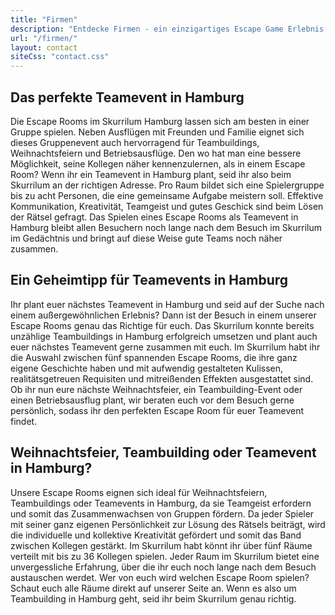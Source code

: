 ```yaml
---
title: "Firmen"
description: "Entdecke Firmen - ein einzigartiges Escape Game Erlebnis in Hamburg St. Pauli. Buche jetzt dein Abenteuer im Skurrilum!"
url: "/firmen/"
layout: contact
siteCss: "contact.css"
---
```

## Das perfekte Teamevent in Hamburg
Die Escape Rooms im Skurrilum Hamburg lassen sich am besten in einer Gruppe spielen. Neben Ausflügen mit Freunden und Familie eignet sich dieses Gruppenevent auch hervorragend für Teambuildings, Weihnachtsfeiern und Betriebsausflüge. Den wo hat man eine bessere Möglichkeit, seine Kollegen näher kennenzulernen, als in einem Escape Room? Wenn ihr ein Teamevent in Hamburg plant, seid ihr also beim Skurrilum an der richtigen Adresse. Pro Raum bildet sich eine Spielergruppe bis zu acht Personen, die eine gemeinsame Aufgabe meistern soll. Effektive Kommunikation, Kreativität, Teamgeist und gutes Geschick sind beim Lösen der Rätsel gefragt. Das Spielen eines Escape Rooms als Teamevent in Hamburg bleibt allen Besuchern noch lange nach dem Besuch im Skurrilum im Gedächtnis und bringt auf diese Weise gute Teams noch näher zusammen.

## Ein Geheimtipp für Teamevents in Hamburg

Ihr plant euer nächstes Teamevent in Hamburg und seid auf der Suche nach einem außergewöhnlichen Erlebnis? Dann ist der Besuch in einem unserer Escape Rooms genau das Richtige für euch. Das Skurrilum konnte bereits unzählige Teambuildings in Hamburg erfolgreich umsetzen und plant auch euer nächstes Teamevent gerne zusammen mit euch. Im Skurrilum habt ihr die Auswahl zwischen fünf spannenden Escape Rooms, die ihre ganz eigene Geschichte haben und mit aufwendig gestalteten Kulissen, realitätsgetreuen Requisiten und mitreißenden Effekten ausgestattet sind. Ob ihr nun eure nächste Weihnachtsfeier, ein Teambuilding-Event oder einen Betriebsausflug plant, wir beraten euch vor dem Besuch gerne persönlich, sodass ihr den perfekten Escape Room für euer Teamevent findet.

## Weihnachtsfeier, Teambuilding oder Teamevent in Hamburg?
Unsere Escape Rooms eignen sich ideal für Weihnachtsfeiern, Teambuildings oder Teamevents in Hamburg, da sie Teamgeist erfordern und somit das Zusammenwachsen von Gruppen fördern. Da jeder Spieler mit seiner ganz eigenen Persönlichkeit zur Lösung des Rätsels beiträgt, wird die individuelle und kollektive Kreativität gefördert und somit das Band zwischen Kollegen gestärkt. Im Skurrilum habt könnt ihr über fünf Räume verteilt mit bis zu 36 Kollegen spielen. Jeder Raum im Skurrilum bietet eine unvergessliche Erfahrung, über die ihr euch noch lange nach dem Besuch austauschen werdet. Wer von euch wird welchen Escape Room spielen? Schaut euch alle Räume direkt auf unserer Seite an. Wenn es also um Teambuilding in Hamburg geht, seid ihr beim Skurrilum genau richtig.

